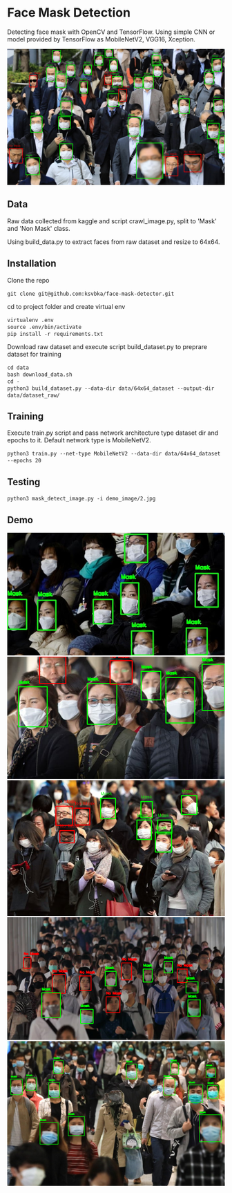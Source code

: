 # Face Mask Detection

Detecting face mask with OpenCV and TensorFlow. Using simple CNN or model provided by TensorFlow as MobileNetV2, VGG16, Xception.

![Demo](doc/6.jpg)

## Data

Raw data collected from kaggle and script crawl_image.py, split to 'Mask' and 'Non Mask' class.

Using build_data.py to extract faces from raw dataset and resize to 64x64.

## Installation

Clone the repo

```
git clone git@github.com:ksvbka/face-mask-detector.git
```
cd to project folder and create virtual env

```
virtualenv .env
source .env/bin/activate
pip install -r requirements.txt
```

Download raw dataset and execute script build_dataset.py to preprare dataset for training
```
cd data
bash download_data.sh
cd -
python3 build_dataset.py --data-dir data/64x64_dataset --output-dir data/dataset_raw/
```
## Training

Execute train.py script and pass  network architecture type dataset dir and epochs to it.
Default network type is MobileNetV2.
```
python3 train.py --net-type MobileNetV2 --data-dir data/64x64_dataset --epochs 20
```

## Testing

```
python3 mask_detect_image.py -i demo_image/2.jpg
```
## Demo

![Demo](doc/1.jpg)
![Demo](doc/2.jpg)
![Demo](doc/3.jpg)
![Demo](doc/4.jpg)
![Demo](doc/5.jpg)
